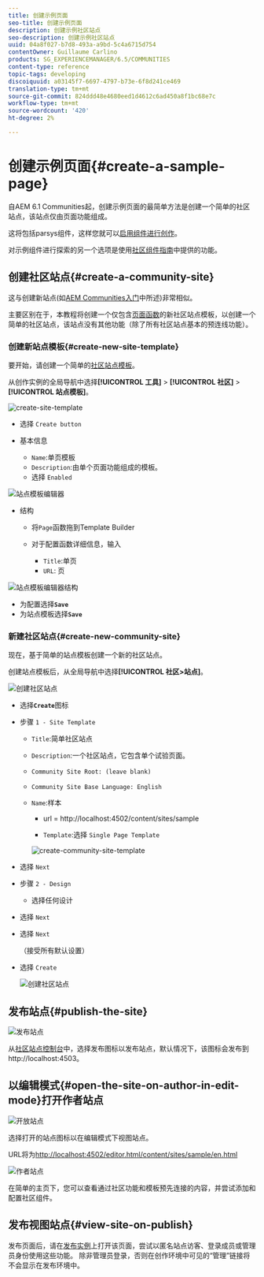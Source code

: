 ```yaml
---
title: 创建示例页面
seo-title: 创建示例页面
description: 创建示例社区站点
seo-description: 创建示例社区站点
uuid: 04a8f027-b7d8-493a-a9bd-5c4a6715d754
contentOwner: Guillaume Carlino
products: SG_EXPERIENCEMANAGER/6.5/COMMUNITIES
content-type: reference
topic-tags: developing
discoiquuid: a03145f7-6697-4797-b73e-6f8d241ce469
translation-type: tm+mt
source-git-commit: 824ddd48e4680eed1d4612c6ad450a8f1bc68e7c
workflow-type: tm+mt
source-wordcount: '420'
ht-degree: 2%

---
```



# 创建示例页面{#create-a-sample-page}

自AEM 6.1 Communities起，创建示例页面的最简单方法是创建一个简单的社区站点，该站点仅由页面功能组成。

这将包括parsys组件，这样您就可以[启用组件进行创作](basics.md#accessing-communities-components)。

对示例组件进行探索的另一个选项是使用[社区组件指南](components-guide.md)中提供的功能。

## 创建社区站点{#create-a-community-site}

这与创建新站点(如[AEM Communities入门](getting-started.md)中所述)非常相似。

主要区别在于，本教程将创建一个仅包含[页面函数](functions.md#page-function)的新社区站点模板，以创建一个简单的社区站点，该站点没有其他功能（除了所有社区站点基本的预连线功能）。

### 创建新站点模板{#create-new-site-template}

要开始，请创建一个简单的[社区站点模板](sites.md)。

从创作实例的全局导航中选择&#x200B;**[!UICONTROL 工具]** > **[!UICONTROL 社区]** > **[!UICONTROL 站点模板]**。

![create-site-template](assets/create-site-template1.png)

* 选择 `Create button`
* 基本信息

   * `Name`:单页模板
   * `Description`:由单个页面功能组成的模板。
   * 选择 `Enabled`

![站点模板编辑器](assets/site-template-editor.png)

* 结构

   * 将`Page`函数拖到Template Builder
   * 对于配置函数详细信息，输入

      * `Title`:单页
      * `URL`: 页

![站点模板编辑器结构](assets/site-template-editor1.png)

* 为配置选择&#x200B;**`Save`**
* 为站点模板选择&#x200B;**`Save`**

### 新建社区站点{#create-new-community-site}

现在，基于简单的站点模板创建一个新的社区站点。

创建站点模板后，从全局导航中选择&#x200B;**[!UICONTROL 社区>站点]**。

![创建社区站点](assets/create-community-site1.png)

* 选择&#x200B;**`Create`**&#x200B;图标

* 步骤 `1 - Site Template`

   * `Title`:简单社区站点
   * `Description`:一个社区站点，它包含单个试验页面。
   * `Community Site Root: (leave blank)`
   * `Community Site Base Language: English`
   * `Name`:样本

      * url = http://localhost:4502/content/sites/sample

      * `Template`:选择  `Single Page Template`

      ![create-community-site-template](assets/create-community-site-template.png)


* 选择 `Next`
* 步骤 `2 - Design`

   * 选择任何设计

* 选择 `Next`
* 选择 `Next`

   （接受所有默认设置）

* 选择 `Create`

   ![创建社区站点](assets/create-community-site.png)

## 发布站点{#publish-the-site}

![发布站点](assets/publish-site.png)

从[社区站点控制台](sites-console.md)中，选择发布图标以发布站点，默认情况下，该图标会发布到http://localhost:4503。

## 以编辑模式{#open-the-site-on-author-in-edit-mode}打开作者站点

![开放站点](assets/open-site.png)

选择打开的站点图标以在编辑模式下视图站点。

URL将为[http://localhost:4502/editor.html/content/sites/sample/en.html](http://localhost:4502/editor.html/content/sites/sample/en.html)

![作者站点](assets/author-site.png)

在简单的主页下，您可以查看通过社区功能和模板预先连接的内容，并尝试添加和配置社区组件。

## 发布视图站点{#view-site-on-publish}

发布页面后，请在[发布实例](http://localhost:4503/content/sites/sample/en.html)上打开该页面，尝试以匿名站点访客、登录成员或管理员身份使用这些功能。 除非管理员登录，否则在创作环境中可见的“管理”链接将不会显示在发布环境中。
